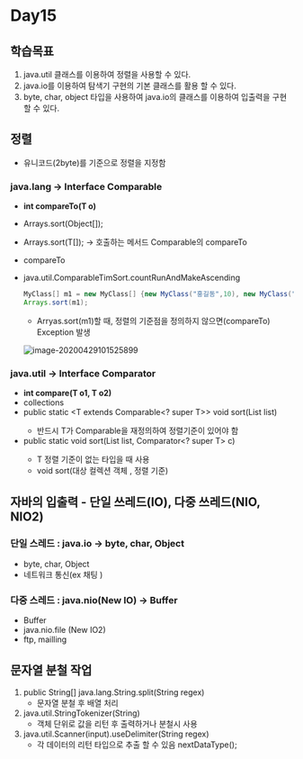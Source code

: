 # Day15

## 학습목표

1. java.util 클래스를 이용하여 정렬을 사용할 수 있다.
2. java.io를 이용하여 탐색기 구현의 기본 클래스를 활용 할 수 있다.
3. byte, char, object 타입을 사용하여 java.io의 클래스를 이용하여 입출력을 구현할 수 있다. 



## 정렬

- 유니코드(2byte)를 기준으로 정렬을 지정함 



### java.lang -> Interface Comparable<T>

- **int compareTo(T o)**
- Arrays.sort(Object[]);
- Arrays.sort(T[]); -> 호출하는 메서드 Comparable<MyClass>의 compareTo 

- compareTo

- java.util.ComparableTimSort.countRunAndMakeAscending 

  ```java
  MyClass[] m1 = new MyClass[] {new MyClass("홍길동",10), new MyClass("정길동",70), new MyClass("최길동", 20)};
  Arrays.sort(m1);
  ```

  - Arryas.sort(m1)할 때, 정렬의 기준점을 정의하지 않으면(compareTo) Exception 발생

  ![image-20200429101525899](https://tva1.sinaimg.cn/large/007S8ZIlgy1geaddbimo7j31kg06ajvn.jpg)



### java.util -> Interface Comparator<T>

- **int compare(T o1, T o2)**
- collections
- public static <T extends Comparable<? super T>> void sort(List<T> list)
  - 반드시 T가 Comparable을 재정의하여 정렬기준이 있어야 함 
- public static <T> void sort(List<T> list, Comparator<? super T> c) 
  - T 정렬 기준이 없는 타입을 때 사용
  - void sort(대상 컬렉션 객체 , 정렬 기준)



## 자바의 입출력 - 단일 쓰레드(IO), 다중 쓰레드(NIO, NIO2)

### 단일 스레드 : java.io -> byte, char, Object

- byte, char, Object
- 네트워크 통신(ex 채팅 )



### 다중 스레드 : java.nio(New IO) -> Buffer

- Buffer
- java.nio.file (New IO2)
- ftp, mailling





## 문자열 분철 작업 

1. public String[] java.lang.String.split(String regex)
   - 문자열 분철 후 배열 처리
2. java.util.StringTokenizer(String)
   - 객체 단위로 값을 리턴 후 출력하거나 분철시 사용 
3. java.util.Scanner(input).useDelimiter(String regex)
   - 각 데이터의 리턴 타입으로 추출 할 수 있음 nextDataType();

